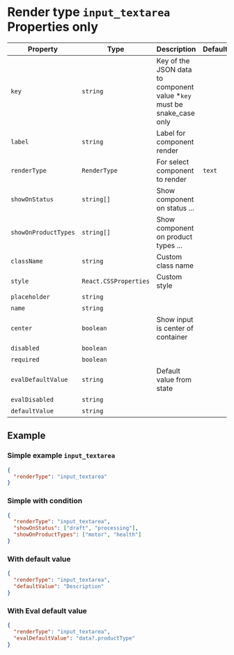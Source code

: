 # Render type `input_textarea` Properties only

| Property             | Type                  | Description                                                             | Default | Required | Example               |
| -------------------- | --------------------- | ----------------------------------------------------------------------- | ------- | -------- | --------------------- |
| `key`                | `string`              | Key of the JSON data to component value \*`key` must be snake_case only |         | Yes      | `agent.first_name`    |
| `label`              | `string`              | Label for component render                                              |         | Yes      |                       |
| `renderType`         | `RenderType`          | For select component to render                                          | `text`  | No       |                       |
| `showOnStatus`       | `string[]`            | Show component on status ...                                            |         | No       | `['draft', 'submit']` |
| `showOnProductTypes` | `string[]`            | Show component on product types ...                                     |         | No       | `['motor', 'health']` |
| `className`          | `string`              | Custom class name                                                       |         | No       | `text-primary`        |
| `style`              | `React.CSSProperties` | Custom style                                                            |         | No       | `{ color: 'red' }`    |
| `placeholder`        | `string`              |                                                                         |         | No       |                       |
| `name`               | `string`              |                                                                         |         | No       |                       |
| `center`             | `boolean`             | Show input is center of container                                       |         | No       |                       |
| `disabled`           | `boolean`             |                                                                         |         | No       |                       |
| `required`           | `boolean`             |                                                                         |         | No       |                       |
| `evalDefaultValue`   | `string`              | Default value from state                                                |         | No       |                       |
| `evalDisabled`       | `string`              |                                                                         |         | No       |                       |
| `defaultValue`       | `string`              |                                                                         |         | No       |                       |

## Example

### Simple example `input_textarea`

```json
{
  "renderType": "input_textarea"
}
```

### Simple with condition

```json
{
  "renderType": "input_textarea",
  "showOnStatus": ["draft", "processing"],
  "showOnProductTypes": ["motor", "health"]
}
```

### With default value

```json
{
  "renderType": "input_textarea",
  "defaultValue": "Description"
}
```

### With Eval default value

```json
{
  "renderType": "input_textarea",
  "evalDefaultValue": "data?.productType"
}
```
